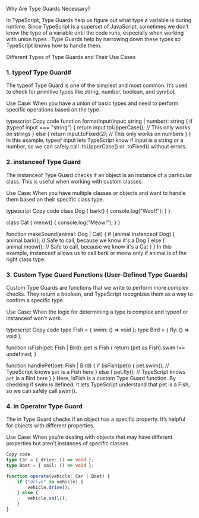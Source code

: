 

Why Are Type Guards Necessary?


In TypeScript, Type Guards help us figure out what type a variable is during runtime. Since TypeScript is a superset of JavaScript, sometimes we don’t know the type of a variable until the code runs, especially when working with union types . Type Guards help by narrowing down these types so TypeScript knows how to handle them.


Different Types of Type Guards and Their Use Cases


### 1. typeof Type Guard#
The typeof Type Guard is one of the simplest and most common. It’s used to check for primitive types like string, number, boolean, and symbol.

Use Case: When you have a union of basic types and need to perform specific operations based on the type.

typescript
Copy code
function formatInput(input: string | number): string {
    if (typeof input === "string") {
        return input.toUpperCase(); // This only works on strings
    } else {
        return input.toFixed(2); // This only works on numbers
    }
}
In this example, typeof input lets TypeScript know if input is a string or a number, so we can safely call .toUpperCase() or .toFixed() without errors.

### 2. instanceof Type Guard
The instanceof Type Guard checks if an object is an instance of a particular class. This is useful when working with custom classes.

Use Case: When you have multiple classes or objects and want to handle them based on their specific class type.

typescript
Copy code
class Dog {
    bark() {
        console.log("Woof!");
    }
}

class Cat {
    meow() {
        console.log("Meow!");
    }
}

function makeSound(animal: Dog | Cat) {
    if (animal instanceof Dog) {
        animal.bark(); // Safe to call, because we know it's a Dog
    } else {
        animal.meow(); // Safe to call, because we know it's a Cat
    }
}
In this example, instanceof allows us to call bark or meow only if animal is of the right class type.

### 3. Custom Type Guard Functions (User-Defined Type Guards)
Custom Type Guards are functions that we write to perform more complex checks. They return a boolean, and TypeScript recognizes them as a way to confirm a specific type.

Use Case: When the logic for determining a type is complex and typeof or instanceof won’t work.

typescript
Copy code
type Fish = { swim: () => void };
type Bird = { fly: () => void };

function isFish(pet: Fish | Bird): pet is Fish {
    return (pet as Fish).swim !== undefined;
}

function handlePet(pet: Fish | Bird) {
    if (isFish(pet)) {
        pet.swim(); // TypeScript knows `pet` is a Fish here
    } else {
        pet.fly(); // TypeScript knows `pet` is a Bird here
    }
}
Here, isFish is a custom Type Guard function. By checking if swim is defined, it lets TypeScript understand that pet is a Fish, so we can safely call swim().

### 4. in Operator Type Guard
The in Type Guard checks if an object has a specific property. It’s helpful for objects with different properties.

Use Case: When you’re dealing with objects that may have different properties but aren’t instances of specific classes.

```typescript
Copy code
type Car = { drive: () => void };
type Boat = { sail: () => void };

function operate(vehicle: Car | Boat) {
    if ("drive" in vehicle) {
        vehicle.drive(); 
    } else {
        vehicle.sail(); 
    }
}
````